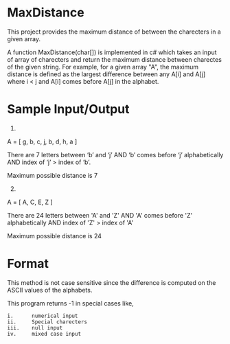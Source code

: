 # MaxDistance

This project provides the maximum distance of between the charecters in a given array.

A function MaxDistance(char[]) is implemented in c# which takes an input of array of charecters and return the maximum distance between charectes of the given string. For example,
for a given array "A", the maximum distance is defined as the largest difference between any A[i] and A[j] where i < j and A[i] comes before A[j] in the alphabet. 

# Sample Input/Output

1. 
A = [ g, b, c, j, b, d, h, a ]

There are 7 letters between ‘b’ and ‘j’ AND ‘b’ comes before ‘j’ alphabetically AND index of ‘j’ > index of ‘b’.

Maximum possible distance is 7

2.
A = [ A, C, E, Z ]

There are 24 letters between 'A' and 'Z' AND 'A' comes before 'Z' alphabetically AND index of 'Z' > index of 'A'

Maximum possible distance is 24

# Format

This method is not case sensitive since the difference is computed on the ASCII values of the alphabets.

This program returns -1 in special cases like,

	i.  	numerical input
	ii. 	Special charecters
	iii.	null input
	iv.		mixed case input	

